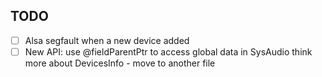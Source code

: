 ## TODO

-   [ ] Alsa segfault when a new device added
-   [ ] New API:
        use @fieldParentPtr to access global data in SysAudio
        think more about DevicesInfo - move to another file
